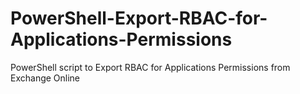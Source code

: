 # PowerShell-Export-RBAC-for-Applications-Permissions
 PowerShell script to Export RBAC for Applications Permissions from Exchange Online
